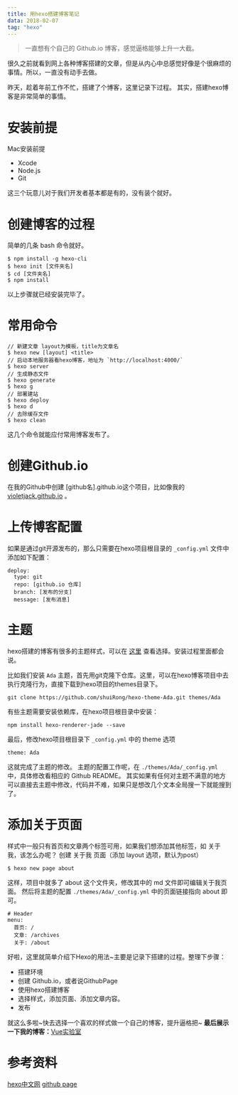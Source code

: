 ```yaml
---
title: 用hexo搭建博客笔记
data: 2018-02-07
tag: "hexo"
---
```


> 一直想有个自己的 Github.io 博客，感觉逼格能够上升一大截。

很久之前就看到网上各种博客搭建的文章，但是从内心中总感觉好像是个很麻烦的事情。所以，一直没有动手去做。

昨天，趁着年前工作不忙，搭建了个博客，这里记录下过程。
其实，搭建hexo博客是非常简单的事情。

# 安装前提
Mac安装前提

* Xcode
* Node.js
* Git

这三个玩意儿对于我们开发者基本都是有的，没有装个就好。

# 创建博客的过程
简单的几条 bash 命令就好。
```
$ npm install -g hexo-cli
$ hexo init [文件夹名]
$ cd [文件夹名]
$ npm install
```
以上步骤就已经安装完毕了。

# 常用命令
```
// 新建文章 layout为模板，title为文章名
$ hexo new [layout] <title>
// 启动本地服务器看hexo博客，地址为 `http://localhost:4000/`
$ hexo server
// 生成静态文件
$ hexo generate
$ hexo g
// 部署建站
$ hexo deploy
$ hexo d
// 去除缓存文件
$ hexo clean
```
这几个命令就能应付常用博客发布了。

# 创建Github.io

在我的Github中创建 [github名].github.io这个项目，比如像我的 [violetjack.github.io](https://github.com/violetjack/violetjack.github.io) 。

# 上传博客配置

如果是通过git开源发布的，那么只需要在hexo项目根目录的 `_config.yml` 文件中添加如下配置：
```
deploy:
  type: git
  repo: [github.io 仓库]
  branch: [发布的分支]
  message: [发布消息]
```

# 主题

hexo搭建的博客有很多的主题样式，可以在 [这里](https://hexo.io/themes/) 查看选择。安装过程里面都会说。

比如我们安装 `Ada` 主题，首先用git克隆下仓库。这里，可以在hexo博客项目中去执行克隆行为，直接下载到hexo项目的themes目录下。
```
git clone https://github.com/shuiRong/hexo-theme-Ada.git themes/Ada
```
有些主题需要安装依赖库，在hexo项目根目录中安装：
```
npm install hexo-renderer-jade --save
```
最后，修改hexo项目根目录下 `_config.yml` 中的 theme 选项
```
theme: Ada
```
这就完成了主题的修改。
主题的配置工作呢，在 `./themes/Ada/_config.yml` 中，具体修改看相应的 Github README。
其实如果有任何对主题不满意的地方可以直接去主题中修改，代码并不难，如果只是想改几个文本全局搜一下就能搜到了。

# 添加关于页面
样式中一般只有首页和文章两个标签可用，如果我们想添加其他标签，如 关于我，该怎么办呢？
创建 关于我 页面（添加 layout 选项，默认为post）
```
$ hexo new page about
```
这样，项目中就多了 about 这个文件夹，修改其中的 md 文件即可编辑关于我页面。
然后将主题的配置 `./themes/Ada/_config.yml` 中的页面链接指向 about 即可。
```
# Header
menu:
  首页: /
  文章: /archives
  关于: /about
```

好啦，这里就简单介绍下Hexo的用法~主要是记录下搭建的过程。整理下步骤：
* 搭建环境
* 创建 Github.io，或者说GithubPage
* 使用hexo搭建博客
* 选择样式，添加页面、添加文章内容。
* 发布

就这么多啦~快去选择一个喜欢的样式做一个自己的博客，提升逼格把~
**最后展示一下我的博客：**[Vue实验室](https://violetjack.github.io/)

# 参考资料
[hexo中文网](https://hexo.io/zh-cn/docs/)
[github page](https://pages.github.com/)